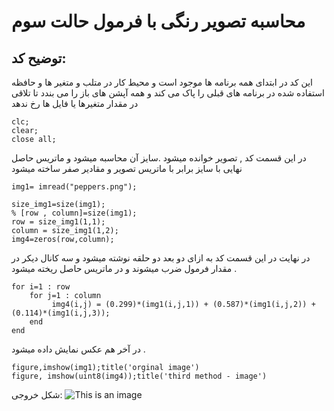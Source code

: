 # محاسبه تصویر رنگی با فرمول حالت سوم  
## توضیح کد:
این کد در ابتدای همه برنامه ها موجود است و محیط کار در متلب  و متغیر ها و حافظه استفاده شده در برنامه های قبلی را پاک می کند و
همه آپشن های باز را می بندد تا تلاقی در مقدار متغیرها یا فایل ها رخ ندهد
```
clc;
clear;
close all;
```
در این قسمت کد , تصویر خوانده میشود .سایز آن محاسبه میشود و ماتریس حاصل نهایی با سایز برابر با ماتریس تصویر و مقادیر صفر ساخته میشود   
```
img1= imread("peppers.png");

size_img1=size(img1);
% [row , column]=size(img1);
row = size_img1(1,1);
column = size_img1(1,2);
img4=zeros(row,column);

```
در نهایت در این قسمت کد به ازای دو بعد دو حلقه نوشته میشود و سه کانال دیکر در مقدار فرمول ضرب میشوند و در ماتریس حاصل ریخته میشود .
```
for i=1 : row
    for j=1 : column 
         img4(i,j) = (0.299)*(img1(i,j,1)) + (0.587)*(img1(i,j,2)) + (0.114)*(img1(i,j,3));       
    end
end
```

در آخر هم عکس نمایش داده میشود .
```
figure,imshow(img1);title('orginal image')
figure, imshow(uint8(img4));title('third method - image')
```
شکل خروجی:
![This is an image](https://github.com/semnan-university-ai/image-processing-class-002/blob/main/exercises/mobina-t77/15/15.png)
